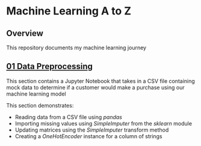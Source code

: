 # Machine Learning A to Z
## Overview
This repository documents my machine learning journey
## [01 Data Preprocessing](https://github.com/jerrvonewing/machine-learning-a-to-z/blob/main/01-Data-Preprocessing/data_preprocessing.ipynb)
This section contains a Jupyter Notebook that takes in a CSV file containing mock data to determine if a customer would make a purchase using our machine learning model

This section demonstrates:

- Reading data from a CSV file using *pandas*
- Importing missing values using *SimpleImputer* from the *sklearn* module
- Updating matrices using the *SimpleImputer* transform method
- Creating a *OneHotEncoder* instance for a column of strings